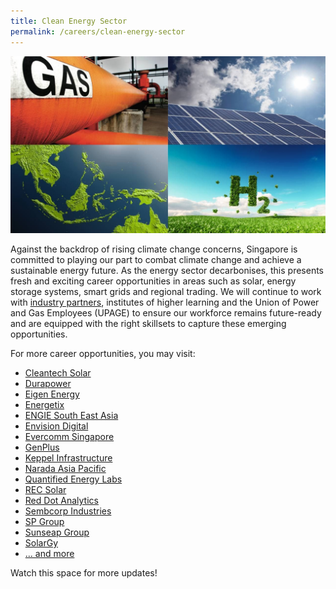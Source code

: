 ```yaml
---
title: Clean Energy Sector
permalink: /careers/clean-energy-sector
---
```

<img src="/images/careers/clean_energy_cover.jpg" /><br/>

Against the backdrop of rising climate change concerns, Singapore is committed to playing our part to combat climate change and achieve a sustainable energy future. As the energy sector decarbonises, this presents fresh and exciting career opportunities in areas such as solar, energy storage systems, smart grids and regional trading. We will continue to work with <a href="https://www.poweringlives.gov.sg/about/industry-partners/city-energy/" target="_blank">industry partners</a>, institutes of higher learning and the Union of Power and Gas Employees (UPAGE) to ensure our workforce remains future-ready and are equipped with the right skillsets to capture these emerging opportunities.

For more career opportunities, you may visit:

* <a href="https://cleantechsolar.com/contact/careers/" target="_blank">Cleantech Solar</a>
* <a href="https://www.durapowerbattery.com/career/" target="_blank">Durapower</a>
* <a href="https://www.mycareersfuture.gov.sg/companies/eigen-energy-201528331C" target="_blank">Eigen Energy</a>
* <a href="https://www.energetix.sg/careers.html" target="_blank">Energetix</a>
* <a href="https://www.engie-sea.com/careers" target="_blank">ENGIE South East Asia</a>
* <a href="https://www.mycareersfuture.gov.sg/companies/envision-digital-international-201734401W" target="_blank">Envision Digital</a>
* <a href="https://www.evercomm.com.sg/people.html#join-us" target="_blank">Evercomm Singapore</a>
* <a href="https://www.mycareersfuture.gov.sg/companies/genplus-201302636Whttps://www.mycareersfuture.gov.sg/companies/genplus-201302636W" target="_blank">GenPlus</a>
* <a href="https://www.kepinfra.com/en/careers/" target="_blank">Keppel Infrastructure</a>
* <a href="https://narada-ap.com/contact/join-narada/" target="_blank">Narada Asia Pacific</a>
* <a href="https://www.mycareersfuture.gov.sg/companies/quantified-energy-labs-201902334N" target="_blank">Quantified Energy Labs</a>
* <a href="https://www.recgroup.com/en/green-your-career" target="_blank">REC Solar</a>
* <a href="https://www.rda.ai/careers/" target="_blank">Red Dot Analytics</a>
* <a href="https://www.sembcorp.com/en/careers" target="_blank">Sembcorp Industries</a>
* <a href="https://sg.linkedin.com/company/singapore-power-ltd" target="_blank">SP Group</a>
* <a href="https://sg.linkedin.com/company/sunseap" target="_blank">Sunseap Group</a>
* <a href="http://solargy.com.sg/new/index.php?route=news/ncategory&ncat=59_65" target="_blank">SolarGy</a>
* <a href="https://www.mycareersfuture.gov.sg/search?search=Clean%20Energy&sortBy=relevancy&page=0" target="_blank">... and more</a>

Watch this space for more updates!
